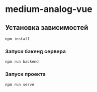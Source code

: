 # medium-analog-vue

## Установка зависимостей
```
npm install
```
### Запуск бэкенд сервера
```
npm run backend
```
### Запуск проекта
```
npm run serve
```
